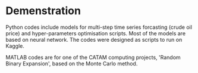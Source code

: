 # Demenstration
Python codes include models for multi-step time series forcasting (crude oil price) and hyper-parameters optimisation scripts. Most of the models are based on neural network. The codes were designed as scripts to run on Kaggle. 

MATLAB codes are for one of the CATAM computing projects, 'Random Binary Expansion', based on the Monte Carlo method.
